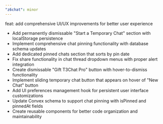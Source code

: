 ```yaml
---
"z6chat": minor
---
```


feat: add comprehensive UI/UX improvements for better user experience

- Add permanently dismissable "Start a Temporary Chat" section with localStorage persistence
- Implement comprehensive chat pinning functionality with database schema updates
- Add dedicated pinned chats section that sorts by pin date
- Fix share functionality in chat thread dropdown menus with proper alert integration
- Create dismissable "Gift T3Chat Pro" button with hover-to-dismiss functionality
- Implement sliding temporary chat button that appears on hover of "New Chat" button
- Add UI preferences management hook for persistent user interface customizations
- Update Convex schema to support chat pinning with isPinned and pinnedAt fields
- Create reusable components for better code organization and maintainability